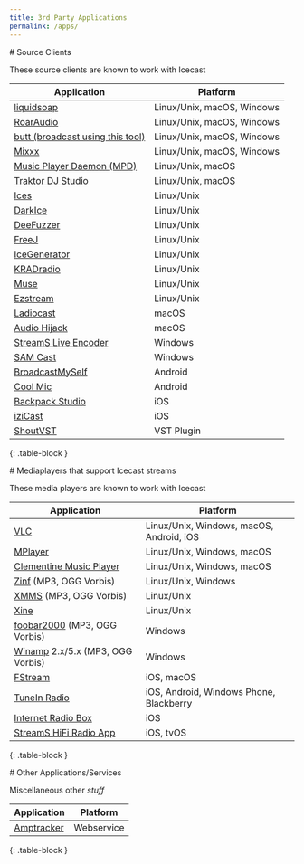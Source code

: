 ```yaml
---
title: 3rd Party Applications
permalink: /apps/
---
```

<div class="article" id="source-clients" markdown="1">
# Source Clients

These source clients are known to work with Icecast

|Application                                  |Platform                     |
|---------------------------------------------|-----------------------------|
|[liquidsoap][liquidsoap]                     |Linux/Unix, macOS, Windows   |
|[RoarAudio][roaraudio]                       |Linux/Unix, macOS, Windows   |
|[butt (broadcast using this tool)][butt]     |Linux/Unix, macOS, Windows   |
|[Mixxx][mixxx]                               |Linux/Unix, macOS, Windows   |
|[Music Player Daemon (MPD)][mpd]             |Linux/Unix, macOS            |
|[Traktor DJ Studio][traktor-dj-studio]       |Linux/Unix, macOS            |
|[Ices][ices]                                 |Linux/Unix                   |
|[DarkIce][darkice]                           |Linux/Unix                   |
|[DeeFuzzer][deefuzzer]                       |Linux/Unix                   |
|[FreeJ][freej]                               |Linux/Unix                   |
|[IceGenerator][icegenerator]                 |Linux/Unix                   |
|[KRADradio][kradradio]                       |Linux/Unix                   |
|[Muse][muse]                                 |Linux/Unix                   |
|[Ezstream][ezstream]                         |Linux/Unix                   |
|[Ladiocast][ladiocast]                       |macOS                        |
|[Audio Hijack][audiohighjack]                |macOS                        |
|[StreamS Live Encoder][streams-live-encoder] |Windows                      |
|[SAM Cast][sam-cast]                         |Windows                      |
|[BroadcastMySelf][broadcastmyself]           |Android                      |
|[Cool Mic][coolmic]                          |Android                      |
|[Backpack Studio][backpackstudio]            |iOS                          |
|[iziCast][izicast]                           |iOS                          |
|[ShoutVST][shoutvst]                         |VST Plugin                   |
{: .table-block }

[backpackstudio]: https://backpackstudioapp.com
[butt]: https://danielnoethen.de/butt/
[izicast]: https://danielnoethen.de/iziCast/
[coolmic]: https://coolmic.net
[darkice]: http://www.darkice.org
[deefuzzer]: https://pypi.python.org/pypi/DeeFuzzer/
[ezstream]: https://icecast.org/ezstream/
[freej]: https://www.dyne.org/software/freej/
[icegenerator]: http://sourceforge.net/projects/icegenerator/
[ices]: http://www.icecast.org/ices.php
[kradradio]: http://kradradio.com/
[liquidsoap]: http://liquidsoap.fm/
[mixxx]: http://mixxx.org/
[muse]: http://muse.dyne.org/
[mpd]: http://www.musicpd.org/
[audiohighjack]: https://rogueamoeba.com/audiohijack/
[streams-live-encoder]: https://www.indexcom.com/products/encoder/
[roaraudio]: http://roaraudio.keep-cool.org/roaraudio.html
[sam-cast]: http://spacial.com/sam-cast
[traktor-dj-studio]: http://www.native-instruments.com/en/traktor/
[broadcastmyself]: http://novastreamapps.blogspot.fr
[shoutvst]: https://github.com/R-Tur/ShoutVST
[ladiocast]: http://blog.kawauso.com/ladiocast

</div>

<div class="article" id="players" markdown="1">
# Mediaplayers that support Icecast streams

These media players are known to work with Icecast

|Application                                |Platform                                       |
|-------------------------------------------|-----------------------------------------------|
|[VLC][vlc]                                 |Linux/Unix, Windows, macOS, Android, iOS       |
|[MPlayer][mplayer]                         |Linux/Unix, Windows, macOS                     |
|[Clementine Music Player][clementine]      |Linux/Unix, Windows, macOS                     |
|[Zinf][zinf] (MP3, OGG Vorbis)             |Linux/Unix, Windows                            |
|[XMMS][xmms] (MP3, OGG Vorbis)             |Linux/Unix                                     |
|[Xine][xine]                               |Linux/Unix                                     |
|[foobar2000][foobar2000] (MP3, OGG Vorbis) |Windows                                        |
|[Winamp][winamp] 2.x/5.x (MP3, OGG Vorbis) |Windows                                        |
|[FStream][fstream]                         |iOS, macOS                                     |
|[TuneIn Radio][tunein-radio]               |iOS, Android, Windows Phone, Blackberry        |
|[Internet Radio Box][internet-radio-box]   |iOS                                            |
|[StreamS HiFi Radio App][streams-hifi]     |iOS, tvOS                                      |
{: .table-block }

[foobar2000]: http://www.foobar2000.org/
[winamp]: http://www.winamp.com/
[xmms]: http://www.xmms.org/
[zinf]: http://zinf.sourceforge.net/
[mplayer]: http://www.mplayerhq.hu/
[xine]: http://www.xine-project.org/
[vlc]: http://www.videolan.org/vlc/
[fstream]: http://www.sourcemac.com/?page=fstream
[tunein-radio]: http://tunein.com/get-tunein/
[internet-radio-box]: http://www.eingrad.com/products/internet-radio-box/
[streams-hifi]: https://www.indexcom.com/products/hifiradio/
[clementine]: https://www.clementine-player.org

</div>

<div class="article" id="misc" markdown="1">
# Other Applications/Services

Miscellaneous other _stuff_

|Application                                |Platform                                       |
|-------------------------------------------|-----------------------------------------------|
|[Amptracker][amptracker]                   |Webservice                                     |
{: .table-block }

[amptracker]: http://amptracker.com/

</div>
